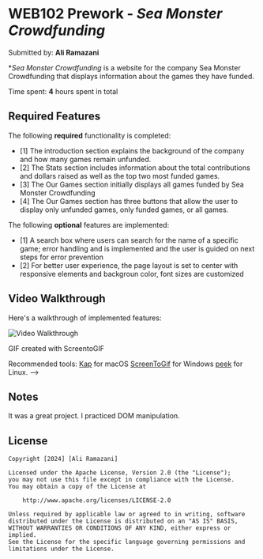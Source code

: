 # WEB102 Prework - _Sea Monster Crowdfunding_

Submitted by: **Ali Ramazani**

\*_Sea Monster Crowdfunding_ is a website for the company Sea Monster Crowdfunding that displays information about the games they have funded.

Time spent: **4** hours spent in total

## Required Features

The following **required** functionality is completed:

- [1] The introduction section explains the background of the company and how many games remain unfunded.
- [2] The Stats section includes information about the total contributions and dollars raised as well as the top two most funded games.
- [3] The Our Games section initially displays all games funded by Sea Monster Crowdfunding
- [4] The Our Games section has three buttons that allow the user to display only unfunded games, only funded games, or all games.

The following **optional** features are implemented:

- [1] A search box where users can search for the name of a specific game; error handling and is implemented and the user is guided on next steps for error prevention
- [2] For better user experience, the page layout is set to center with responsive elements and backgroun color, font sizes are customized

## Video Walkthrough

Here's a walkthrough of implemented features:

<img src='./assets/sea-monster-crowdfunding-demo.gif' title='Video Walkthrough' width='' alt='Video Walkthrough' />


GIF created with ScreentoGIF

Recommended tools:
[Kap](https://getkap.co/) for macOS
[ScreenToGif](https://www.screentogif.com/) for Windows
[peek](https://github.com/phw/peek) for Linux. -->

## Notes

It was a great project. I practiced DOM manipulation.

## License

    Copyright [2024] [Ali Ramazani]

    Licensed under the Apache License, Version 2.0 (the "License");
    you may not use this file except in compliance with the License.
    You may obtain a copy of the License at

        http://www.apache.org/licenses/LICENSE-2.0

    Unless required by applicable law or agreed to in writing, software
    distributed under the License is distributed on an "AS IS" BASIS,
    WITHOUT WARRANTIES OR CONDITIONS OF ANY KIND, either express or implied.
    See the License for the specific language governing permissions and
    limitations under the License.

